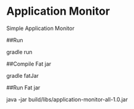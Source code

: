 # Application Monitor
Simple Application Monitor


##Run

gradle run

##Compile Fat jar

gradle fatJar

##Run Fat jar

java -jar build/libs/application-monitor-all-1.0.jar
 
 